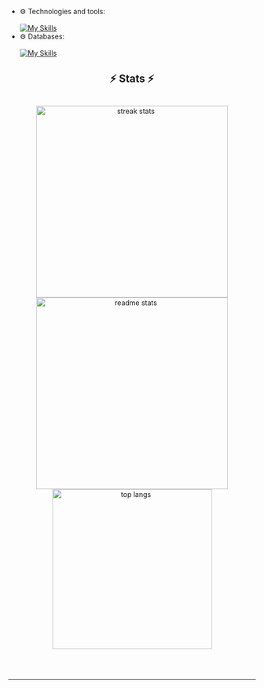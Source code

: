 



- ⚙️ Technologies and tools: <br />  <br />
[![My Skills](https://skillicons.dev/icons?i=php,js,ts,laravel,nodejs,express,nestjs,redis,rabbitmq,docker,git)](https://github.com/azizdevfull)
- ⚙️ Databases: <br />  <br />
[![My Skills](https://skillicons.dev/icons?i=postgres,mongo)](https://github.com/azizdevfull)


<h2 align="center">⚡ Stats ⚡</h2>
<br>
<div align=center>
  <img width=390 src="https://streak-stats.demolab.com/?user=as-express&count_private=true&theme=react&border_radius=10" alt="streak stats"/>
  <img width=390 src="https://github-readme-stats.vercel.app/api?username=as-express&count_private=true&show_icons=true&theme=react&rank_icon=github&border_radius=10" alt="readme stats" />
  <br/>
  <img width=325 align="center" src="https://github-readme-stats.vercel.app/api/top-langs/?username=as-express&hide=HTML&langs_count=8&layout=compact&theme=react&border_radius=10&size_weight=0.5&count_weight=0.5&exclude_repo=github-readme-stats" alt="top langs" />
</div>

<br/><br/>
<hr/>
